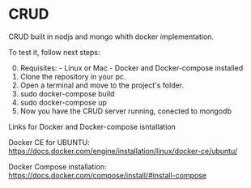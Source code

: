 # CRUD
CRUD built in nodjs and mongo whith docker implementation.

To test it, follow next steps:

  0. Requisites:
    - Linux or Mac
    - Docker and Docker-compose installed
  1. Clone the repository in your pc.
  2. Open a terminal and move to the project's folder.
  3. sudo docker-compose build
  4. sudo docker-compose up
  5. Now you have the CRUD server running, conected to mongodb

Links for Docker and Docker-compose isntallation

Docker CE for UBUNTU: https://docs.docker.com/engine/installation/linux/docker-ce/ubuntu/

Docker Compose installation: https://docs.docker.com/compose/install/#install-compose
